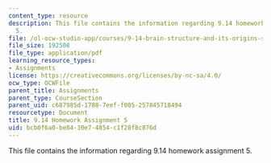 ```yaml
---
content_type: resource
description: This file contains the information regarding 9.14 homework assignment
  5.
file: /ol-ocw-studio-app/courses/9-14-brain-structure-and-its-origins-spring-2014/bcb0f6a0be8430e74854c1f28f8c876d_MIT9_14S14_Homework5.pdf
file_size: 192508
file_type: application/pdf
learning_resource_types:
- Assignments
license: https://creativecommons.org/licenses/by-nc-sa/4.0/
ocw_type: OCWFile
parent_title: Assignments
parent_type: CourseSection
parent_uid: c687985d-1788-7eef-f005-257845718494
resourcetype: Document
title: 9.14 Homework Assignment 5
uid: bcb0f6a0-be84-30e7-4854-c1f28f8c876d
---
```

This file contains the information regarding 9.14 homework assignment 5.